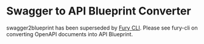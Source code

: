 # Swagger to API Blueprint Converter

swagger2blueprint has been superseded by [Fury
CLI](https://github.com/apiaryio/api-elements.js/tree/master/packages/fury-cli).
Please see fury-cli on converting OpenAPI documents into API Blueprint.
